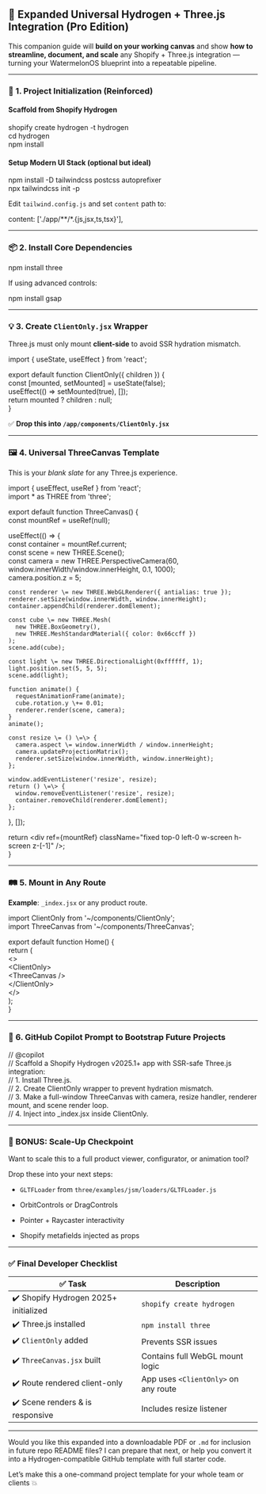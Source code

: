 ## **🧱 Expanded Universal Hydrogen \+ Three.js Integration (Pro Edition)**

This companion guide will **build on your working canvas** and show **how to streamline, document, and scale** any Shopify \+ Three.js integration — turning your WatermelonOS blueprint into a repeatable pipeline.

---

### **🚀 1\. Project Initialization (Reinforced)**

#### **Scaffold from Shopify Hydrogen**

shopify create hydrogen \-t hydrogen  
cd hydrogen  
npm install

#### **Setup Modern UI Stack (optional but ideal)**

npm install \-D tailwindcss postcss autoprefixer  
npx tailwindcss init \-p

Edit `tailwind.config.js` and set `content` path to:

content: \['./app/\*\*/\*.{js,jsx,ts,tsx}'\],

---

### **📦 2\. Install Core Dependencies**

npm install three

If using advanced controls:

npm install gsap

---

### **💡 3\. Create `ClientOnly.jsx` Wrapper**

Three.js must only mount **client-side** to avoid SSR hydration mismatch.

import { useState, useEffect } from 'react';

export default function ClientOnly({ children }) {  
  const \[mounted, setMounted\] \= useState(false);  
  useEffect(() \=\> setMounted(true), \[\]);  
  return mounted ? children : null;  
}

✅ **Drop this into `/app/components/ClientOnly.jsx`**

---

### **🖼️ 4\. Universal ThreeCanvas Template**

This is your *blank slate* for any Three.js experience.

import { useEffect, useRef } from 'react';  
import \* as THREE from 'three';

export default function ThreeCanvas() {  
  const mountRef \= useRef(null);

  useEffect(() \=\> {  
    const container \= mountRef.current;  
    const scene \= new THREE.Scene();  
    const camera \= new THREE.PerspectiveCamera(60, window.innerWidth/window.innerHeight, 0.1, 1000);  
    camera.position.z \= 5;

    const renderer \= new THREE.WebGLRenderer({ antialias: true });  
    renderer.setSize(window.innerWidth, window.innerHeight);  
    container.appendChild(renderer.domElement);

    const cube \= new THREE.Mesh(  
      new THREE.BoxGeometry(),  
      new THREE.MeshStandardMaterial({ color: 0x66ccff })  
    );  
    scene.add(cube);

    const light \= new THREE.DirectionalLight(0xffffff, 1);  
    light.position.set(5, 5, 5);  
    scene.add(light);

    function animate() {  
      requestAnimationFrame(animate);  
      cube.rotation.y \+= 0.01;  
      renderer.render(scene, camera);  
    }  
    animate();

    const resize \= () \=\> {  
      camera.aspect \= window.innerWidth / window.innerHeight;  
      camera.updateProjectionMatrix();  
      renderer.setSize(window.innerWidth, window.innerHeight);  
    };

    window.addEventListener('resize', resize);  
    return () \=\> {  
      window.removeEventListener('resize', resize);  
      container.removeChild(renderer.domElement);  
    };  
  }, \[\]);

  return \<div ref={mountRef} className="fixed top-0 left-0 w-screen h-screen z-\[-1\]" /\>;  
}

---

### **🛤️ 5\. Mount in Any Route**

**Example**: `_index.jsx` or any product route.

import ClientOnly from '\~/components/ClientOnly';  
import ThreeCanvas from '\~/components/ThreeCanvas';

export default function Home() {  
  return (  
    \<\>  
      \<ClientOnly\>  
        \<ThreeCanvas /\>  
      \</ClientOnly\>  
    \</\>  
  );  
}

---

### **🔄 6\. GitHub Copilot Prompt to Bootstrap Future Projects**

// @copilot  
// Scaffold a Shopify Hydrogen v2025.1+ app with SSR-safe Three.js integration:  
// 1\. Install Three.js.  
// 2\. Create ClientOnly wrapper to prevent hydration mismatch.  
// 3\. Make a full-window ThreeCanvas with camera, resize handler, renderer mount, and scene render loop.  
// 4\. Inject into \_index.jsx inside ClientOnly.

---

### **🧠 BONUS: Scale-Up Checkpoint**

Want to scale this to a full product viewer, configurator, or animation tool?

Drop these into your next steps:

* `GLTFLoader` from `three/examples/jsm/loaders/GLTFLoader.js`

* OrbitControls or DragControls

* Pointer \+ Raycaster interactivity

* Shopify metafields injected as props

---

### **✅ Final Developer Checklist**

| ✅ Task | Description |
| ----- | ----- |
| ✔️ Shopify Hydrogen 2025+ initialized | `shopify create hydrogen` |
| ✔️ Three.js installed | `npm install three` |
| ✔️ `ClientOnly` added | Prevents SSR issues |
| ✔️ `ThreeCanvas.jsx` built | Contains full WebGL mount logic |
| ✔️ Route rendered client-only | App uses `<ClientOnly>` on any route |
| ✔️ Scene renders & is responsive | Includes resize listener |

---

Would you like this expanded into a downloadable PDF or `.md` for inclusion in future repo README files? I can prepare that next, or help you convert it into a Hydrogen-compatible GitHub template with full starter code.

Let’s make this a one-command project template for your whole team or clients 💥

